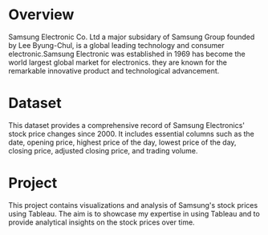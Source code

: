 # Overview #
Samsung Electronic Co. Ltd a major subsidary of Samsung Group founded by Lee Byung-Chul, is a global leading technology and consumer electronic.Samsung Electronic was established in 1969 has become the world largest global market for electronics. they are known for the remarkable innovative product and technological advancement.
# Dataset #
This dataset provides a comprehensive record of Samsung Electronics' stock price changes since 2000. It includes essential columns such as the date, opening price, highest price of the day, lowest price of the day, closing price, adjusted closing price, and trading volume.
# Project #
This project contains visualizations and analysis of Samsung's stock prices using Tableau. The aim is to showcase my expertise in using Tableau and to provide analytical insights on the stock prices over time.
